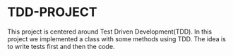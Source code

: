 # TDD-PROJECT
This project is centered around Test Driven Development(TDD). In this project we implemented a class with some methods using TDD. The idea is to write tests first and then the code. 

